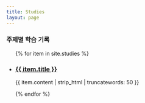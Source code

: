 ```yaml
---
title: Studies
layout: page
---
```


### 주제별 학습 기록

<ul class="post-list">
  {% for item in site.studies %}
    <li>
      <h3>
        <a class="post-link" href="{{ item.url | relative_url }}">
          {{ item.title }}
        </a>
      </h3>
      <p>{{ item.content | strip_html | truncatewords: 50 }}</p>
    </li>
  {% endfor %}
</ul>
